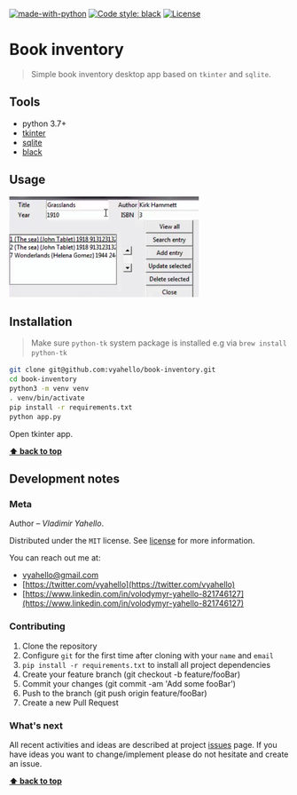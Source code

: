 [![made-with-python](https://img.shields.io/badge/Made%20with-Python-1f425f.svg)](https://www.python.org/)
[![Code style: black](https://img.shields.io/badge/code%20style-black-000000.svg)](https://github.com/psf/black)
[![License](https://img.shields.io/badge/license-MIT-green.svg)](LICENSE.md)

# Book inventory

> Simple book inventory desktop app based on `tkinter` and `sqlite`.

## Tools

- python 3.7+
- [tkinter](https://docs.python.org/3/library/tkinter.html) 
- [sqlite](https://www.sqlite.org/index.html)
- [black](https://black.readthedocs.io/en/stable/)

## Usage

![Screenshot](demo.png)

## Installation

> Make sure `python-tk` system package is installed e.g via `brew install python-tk`

```bash
git clone git@github.com:vyahello/book-inventory.git
cd book-inventory
python3 -m venv venv 
. venv/bin/activate
pip install -r requirements.txt
python app.py
```

Open tkinter app.

**[⬆ back to top](#book-inventory)**

## Development notes

### Meta

Author – _Vladimir Yahello_.

Distributed under the `MIT` license. See [license](LICENSE.md) for more information.

You can reach out me at:
* [vyahello@gmail.com](vyahello@gmail.com)
* [https://twitter.com/vyahello](https://twitter.com/vyahello)
* [https://www.linkedin.com/in/volodymyr-yahello-821746127](https://www.linkedin.com/in/volodymyr-yahello-821746127)

### Contributing

1. Clone the repository
2. Configure `git` for the first time after cloning with your `name` and `email`
3. `pip install -r requirements.txt` to install all project dependencies
4. Create your feature branch (git checkout -b feature/fooBar)
5. Commit your changes (git commit -am 'Add some fooBar')
6. Push to the branch (git push origin feature/fooBar)
7. Create a new Pull Request

### What's next

All recent activities and ideas are described at project [issues](https://github.com/vyahello/book-inventory/issues) page. 
If you have ideas you want to change/implement please do not hesitate and create an issue.

**[⬆ back to top](#book-inventory)**
